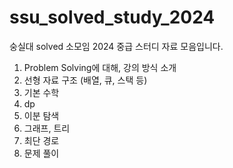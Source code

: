 # ssu_solved_study_2024

숭실대 solved 소모임 2024 중급 스터디 자료 모음입니다.

1. Problem Solving에 대해, 강의 방식 소개
2. 선형 자료 구조 (배열, 큐, 스택 등)
3. 기본 수학
4. dp
5. 이분 탐색
6. 그래프, 트리
7. 최단 경로
8. 문제 풀이
